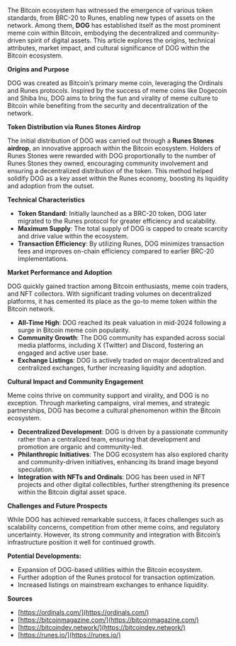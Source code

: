 The Bitcoin ecosystem has witnessed the emergence of various token standards, from BRC-20 to Runes, enabling new types of assets on the network. Among them, **DOG** has established itself as the most prominent meme coin within Bitcoin, embodying the decentralized and community-driven spirit of digital assets. This article explores the origins, technical attributes, market impact, and cultural significance of DOG within the Bitcoin ecosystem.

**Origins and Purpose**

DOG was created as Bitcoin’s primary meme coin, leveraging the Ordinals and Runes protocols. Inspired by the success of meme coins like Dogecoin and Shiba Inu, DOG aims to bring the fun and virality of meme culture to Bitcoin while benefiting from the security and decentralization of the network.

**Token Distribution via Runes Stones Airdrop**

The initial distribution of DOG was carried out through a **Runes Stones airdrop**, an innovative approach within the Bitcoin ecosystem. Holders of Runes Stones were rewarded with DOG proportionally to the number of Runes Stones they owned, encouraging community involvement and ensuring a decentralized distribution of the token. This method helped solidify DOG as a key asset within the Runes economy, boosting its liquidity and adoption from the outset.

**Technical Characteristics**
- **Token Standard**: Initially launched as a BRC-20 token, DOG later migrated to the Runes protocol for greater efficiency and scalability.
- **Maximum Supply**: The total supply of DOG is capped to create scarcity and drive value within the ecosystem.
- **Transaction Efficiency**: By utilizing Runes, DOG minimizes transaction fees and improves on-chain efficiency compared to earlier BRC-20 implementations.

**Market Performance and Adoption**

DOG quickly gained traction among Bitcoin enthusiasts, meme coin traders, and NFT collectors. With significant trading volumes on decentralized platforms, it has cemented its place as the go-to meme token within the Bitcoin network.

- **All-Time High**: DOG reached its peak valuation in mid-2024 following a surge in Bitcoin meme coin popularity.
- **Community Growth**: The DOG community has expanded across social media platforms, including X (Twitter) and Discord, fostering an engaged and active user base.
- **Exchange Listings**: DOG is actively traded on major decentralized and centralized exchanges, further increasing liquidity and adoption.

**Cultural Impact and Community Engagement**

Meme coins thrive on community support and virality, and DOG is no exception. Through marketing campaigns, viral memes, and strategic partnerships, DOG has become a cultural phenomenon within the Bitcoin ecosystem.

- **Decentralized Development**: DOG is driven by a passionate community rather than a centralized team, ensuring that development and promotion are organic and community-led.
- **Philanthropic Initiatives**: The DOG ecosystem has also explored charity and community-driven initiatives, enhancing its brand image beyond speculation.
- **Integration with NFTs and Ordinals**: DOG has been used in NFT projects and other digital collectibles, further strengthening its presence within the Bitcoin digital asset space.

**Challenges and Future Prospects**

While DOG has achieved remarkable success, it faces challenges such as scalability concerns, competition from other meme coins, and regulatory uncertainty. However, its strong community and integration with Bitcoin’s infrastructure position it well for continued growth.

**Potential Developments:**
- Expansion of DOG-based utilities within the Bitcoin ecosystem.
- Further adoption of the Runes protocol for transaction optimization.
- Increased listings on mainstream exchanges to enhance liquidity.

**Sources**
- [https://ordinals.com/](https://ordinals.com/)
- [https://bitcoinmagazine.com/](https://bitcoinmagazine.com/)
- [https://bitcoindev.network/](https://bitcoindev.network/)
- [https://runes.io/](https://runes.io/)
